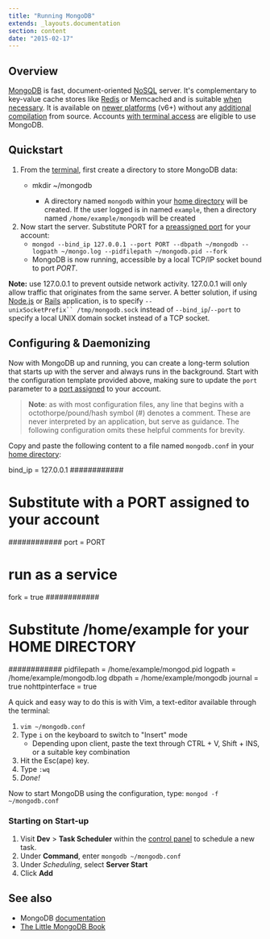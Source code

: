 ```yaml
---
title: "Running MongoDB"
extends: _layouts.documentation
section: content
date: "2015-02-17"
---
```


## Overview

[MongoDB](http://www.mongodb.org/) is fast, document-oriented [NoSQL](http://en.wikipedia.org/wiki/NoSQL) server. It's complementary to key-value cache stores like [Redis](/docs/guides/running-redis/ "Running Redis") or Memcached and is suitable [when necessary](http://stackoverflow.com/questions/5400163/when-to-redis-when-to-mongodb). It is available on [newer platforms](/docs/platform/determining-platform-version/ "Determining platform version") (v6+) without any [additional compilation](/docs/terminal/compiling-programs/ "Compiling programs") from source. Accounts [with terminal access](/docs/terminal/is-terminal-access-available/ "Is terminal access available?") are eligible to use MongoDB.

## Quickstart

1. From the [terminal](/docs/terminal/accessing-terminal/ "Accessing terminal"), first create a directory to store MongoDB data:
    - mkdir ~/mongodb
        
        - A directory named `mongodb` within your [home directory](/docs/platform/home-directory-location/ "Home directory location") will be created. If the user logged is in named `example`, then a directory named `/home/example/mongodb` will be created
2. Now start the server. Substitute PORT for a [preassigned port](/docs/terminal/listening-ports/ "Listening on ports") for your account:
    - `mongod --bind_ip 127.0.0.1 --port PORT --dbpath ~/mongodb --logpath ~/mongo.log --pidfilepath ~/mongodb.pid --fork`
    - MongoDB is now running, accessible by a local TCP/IP socket bound to port _PORT_.

**Note:** use 127.0.0.1 to prevent outside network activity. 127.0.0.1 will only allow traffic that originates from the same server. A better solution, if using [Node.js](/docs/guides/running-node-js/ "Running Node.js") or [Rails](/docs/ruby/setting-rails-passenger/ "Setting up Rails with Passenger") application, is to specify `--unixSocketPrefix`` /tmp/mongodb.sock` instead of `--bind_ip`/`--port` to specify a local UNIX domain socket instead of a TCP socket.

## Configuring & Daemonizing

Now with MongoDB up and running, you can create a long-term solution that starts up with the server and always runs in the background. Start with the configuration template provided above, making sure to update the `port` parameter to a [port assigned](/docs/terminal/listening-ports/ "Listening on ports") to your account.

> **Note**: as with most configuration files, any line that begins with a octothorpe/pound/hash symbol (#) denotes a comment. These are never interpreted by an application, but serve as guidance. The following configuration omits these helpful comments for brevity.

Copy and paste the following content to a file named `mongodb.conf` in your [home directory](/docs/platform/home-directory-location/ "Home directory location"):

bind\_ip = 127.0.0.1 
############
# Substitute with a PORT assigned to your account
############
port = PORT 
# run as a service
fork = true 
############
# Substitute /home/example for your HOME DIRECTORY
############
pidfilepath = /home/example/mongod.pid 
logpath = /home/example/mongodb.log 
dbpath = /home/example/mongodb 
journal = true
nohttpinterface = true

A quick and easy way to do this is with Vim, a text-editor available through the terminal:

1. `vim ~/mongodb.conf`
2. Type `i` on the keyboard to switch to "Insert" mode
    - Depending upon client, paste the text through CTRL + V, Shift + INS, or a suitable key combination
3. Hit the Esc(ape) key.
4. Type `:wq`
5. _Done!_

Now to start MongoDB using the configuration, type: `mongod -f ~/mongodb.conf`

### Starting on Start-up

1. Visit **Dev** > **Task Scheduler** within the [control panel](/docs/control-panel/logging-into-the-control-panel/ "Logging into the control panel") to schedule a new task.
2. Under **Command**, enter `mongodb ~/mongodb.conf`
3. Under _Scheduling_, select **Server Start**
4. Click **Add**

## See also

- MongoDB [documentation](http://docs.mongodb.org/manual/)
- [The Little MongoDB Book](http://openmymind.net/2011/3/28/The-Little-MongoDB-Book/)
